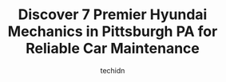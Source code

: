 ---
layout: ampstory
image: https://images.unsplash.com/photo-1620547316190-289b3899e010?ixlib=rb-4.0.3&ixid=MnwxMjA3fDB8MHxwaG90by1wYWdlfHx8fGVufDB8fHx8&auto=format&fit=crop&w=640&h=853&q=80
author: techidn
featured: false
description: Looking for reliable and skilled Hyundai Mechanic in Pittsburgh PA, USA? Your search ends here with the 7 best Hyundai Mechanic in town. With their expertise and commitment to delivering exc
title: Discover 7 Premier Hyundai Mechanics in Pittsburgh PA for Reliable Car Maintenance
cover:
   title: Discover 7 Premier Hyundai Mechanics in Pittsburgh PA for Reliable Car Maintenance
   subtitle: Rickpate
   background: https://images.unsplash.com/photo-1620547316190-289b3899e010?ixlib=rb-4.0.3&ixid=MnwxMjA3fDB8MHxwaG90by1wYWdlfHx8fGVufDB8fHx8&auto=format&fit=crop&w=640&h=853&q=80

pages: 
 - layout: thirds
   top: <h1>#1 Homers Service Center</h1>
   bottom: "<p>I was looking for a fair and reliable garage for inspection and I found it! The staff at Homers was friendly and helpful. The service was scheduled and completed promptl</p>"
   background: https://www.knot35.com/toplist/wp-content/uploads/2023/06/best-hyundai-mechanic-1-in-pittsburgh-pa-1685839074.jpeg
   backgroundblur: true
 - layout: thirds
   top: <h1>#2 Rohrich Honda Service Center</h1>
   bottom: "<p>2676 W Liberty Ave, Pittsburgh, PA 15216, United States</p>"
   background: https://www.knot35.com/toplist/wp-content/uploads/2023/06/best-hyundai-mechanic-2-in-pittsburgh-pa-1685839075.jpeg
   cta:
      link: https://www.knot35.com/toplist/discover-7-premier-hyundai-mechanics-in-pittsburgh-pa-for-reliable-car-maintenance/
      text: Discover 7 Premier Hyundai Mechanics in Pittsburgh PA for Reliable Car Maintenance
 - layout: thirds
   top: <h1>#3 Calfos Auto Service</h1>
   bottom: "<p>101 Greenfield Ave, Pittsburgh, PA 15217, United States</p>"
   background: https://www.knot35.com/toplist/wp-content/uploads/2023/06/best-hyundai-mechanic-3-in-pittsburgh-pa-1685839075.jpeg
   cta:
      link: https://www.knot35.com/toplist/discover-7-premier-hyundai-mechanics-in-pittsburgh-pa-for-reliable-car-maintenance/
      text: Discover 7 Premier Hyundai Mechanics in Pittsburgh PA for Reliable Car Maintenance
 - layout: thirds
   top: <h1>#4 Apex Auto Service</h1>
   bottom: "<p>90 S 10th St, Pittsburgh, PA 15203, United States</p>"
   background: https://images.unsplash.com/photo-1597773150796-e5c14ebecbf5?ixlib=rb-4.0.3&ixid=MnwxMjA3fDB8MHxwaG90by1wYWdlfHx8fGVufDB8fHx8&auto=format&fit=crop&w=640&h=853&q=80
   cta:
      link: https://www.knot35.com/toplist/discover-7-premier-hyundai-mechanics-in-pittsburgh-pa-for-reliable-car-maintenance/
      text: Discover 7 Premier Hyundai Mechanics in Pittsburgh PA for Reliable Car Maintenance
 - layout: thirds
   top: <h1>#5 Lou Iezzi & Sons Auto, Inc</h1>
   bottom: "<p>5703 Bryant St, Pittsburgh, PA 15206, United States</p>"
   background: https://images.unsplash.com/photo-1557672172-298e090bd0f1?ixlib=rb-4.0.3&ixid=MnwxMjA3fDB8MHxwaG90by1wYWdlfHx8fGVufDB8fHx8&auto=format&fit=crop&w=640&h=853&q=80
   cta:
      link: https://www.knot35.com/toplist/discover-7-premier-hyundai-mechanics-in-pittsburgh-pa-for-reliable-car-maintenance/
      text: Discover 7 Premier Hyundai Mechanics in Pittsburgh PA for Reliable Car Maintenance
 - layout: thirds
   top: <h1>#6 German Motor Werks</h1>
   bottom: "<p>3014 Penn Ave, Pittsburgh, PA 15201, United States</p>"
   background: https://images.unsplash.com/photo-1608501821300-4f99e58bba77?ixlib=rb-4.0.3&ixid=MnwxMjA3fDB8MHxwaG90by1wYWdlfHx8fGVufDB8fHx8&auto=format&fit=crop&w=640&h=853&q=80
   cta:
      link: https://www.knot35.com/toplist/discover-7-premier-hyundai-mechanics-in-pittsburgh-pa-for-reliable-car-maintenance/
      text: Discover 7 Premier Hyundai Mechanics in Pittsburgh PA for Reliable Car Maintenance
 - layout: thirds
   top: <h1>#7 Hubers Auto Services</h1>
   bottom: "<p>2116 S 18th St, Pittsburgh, PA 15203, United States</p>"
   background: https://images.unsplash.com/photo-1553949345-eb786bb3f7ba?ixlib=rb-4.0.3&ixid=MnwxMjA3fDB8MHxwaG90by1wYWdlfHx8fGVufDB8fHx8&auto=format&fit=crop&w=640&h=853&q=80
   cta:
      link: https://www.knot35.com/toplist/discover-7-premier-hyundai-mechanics-in-pittsburgh-pa-for-reliable-car-maintenance/
      text: Discover 7 Premier Hyundai Mechanics in Pittsburgh PA for Reliable Car Maintenance
 - layout: thirds
   middle: Continue reading...
   background: https://images.unsplash.com/photo-1496096265110-f83ad7f96608?ixlib=rb-4.0.3&ixid=MnwxMjA3fDB8MHxwaG90by1wYWdlfHx8fGVufDB8fHx8&auto=format&fit=crop&w=640&h=853&q=80
   cta:
      link: https://www.knot35.com/toplist/discover-7-premier-hyundai-mechanics-in-pittsburgh-pa-for-reliable-car-maintenance/
      text: Discover 7 Premier Hyundai Mechanics in Pittsburgh PA for Reliable Car Maintenance
      
---